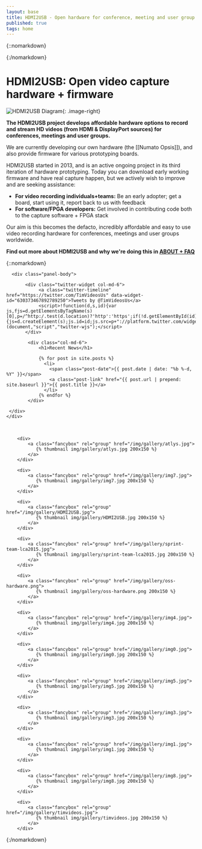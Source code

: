 ```yaml
---
layout: base
title: HDMI2USB - Open hardware for conference, meeting and user group HD recording!
published: true
tags: home
---
```


{::nomarkdown}

<div class="padding">
  <div class="col-sm-12">
    <div class="panel panel-default">
        <span class="edit-link pull-right">
          <a href="{% edit_url %}{{ page.path }}" target="_blank">
            <i class="fa fa-edit"></i>
          </a>
        </span>
      <div class="panel-body">
{:/nomarkdown}


# HDMI2USB: Open video capture hardware + firmware

![HDMI2USB Diagram](../img/hdmi2usb.jpg "HDMI2USB Diagram"){: .image-right}

**The HDMI2USB project develops affordable hardware options to record and stream HD videos (from HDMI & DisplayPort sources) for conferences, meetings and user groups.**

We are currently developing our own hardware (the [[Numato Opsis]]), and also provide firmware for various prototyping boards.

HDMI2USB started in 2013, and is an active ongoing project in its third iteration of hardware prototyping.  Today you can download early working firmware and have real capture happen, but we actively wish to improve and are seeking assistance:

  * **For video recording individuals+teams:** Be an early adopter; get a board, start using it, report back to us with feedback
  * **For software/FPGA developers:** Get involved in contributing code both to the capture software + FPGA stack

Our aim is this becomes the defacto, incredibly affordable and easy to use video recording hardware for conferences, meetings and user groups worldwide.

**Find out more about HDMI2USB and why we're doing this in [ABOUT + FAQ](../faq)**

{::nomarkdown}
      </div>
    </div>
  </div>
</div>

<div class="padding">
  <div class="col-sm-12">
    <div class="panel panel-default">

      <div class="panel-body">

           <div class="twitter-widget col-md-6">
                <a class="twitter-timeline" href="https://twitter.com/TimVideosUs" data-widget-id="630373467892789250">Tweets by @TimVideosUs</a>
                <script>!function(d,s,id){var js,fjs=d.getElementsByTagName(s)[0],p=/^http:/.test(d.location)?'http':'https';if(!d.getElementById(id)){js=d.createElement(s);js.id=id;js.src=p+"://platform.twitter.com/widgets.js";fjs.parentNode.insertBefore(js,fjs);}}(document,"script","twitter-wjs");</script>
           </div>

            <div class="col-md-6">
                <h1>Recent News</h1>

                {% for post in site.posts %}
                  <li>
                    <span class="post-date">{{ post.date | date: "%b %-d, %Y" }}</span>
                    <a class="post-link" href="{{ post.url | prepend: site.baseurl }}">{{ post.title }}</a>
                  </li>
                {% endfor %}
            </div>

     </div>
    </div>
  </div>
</div>

<div class="padding">
  <div class="col-sm-12">
    <div class="panel panel-default">
      <div class="panel-body">

<br />
  <div class="imageslick">


        <div> 
            <a class="fancybox" rel="group" href="/img/gallery/atlys.jpg">
               {% thumbnail img/gallery/atlys.jpg 200x150 %}
            </a>
        </div>

        <div>
            <a class="fancybox" rel="group" href="/img/gallery/img7.jpg">
               {% thumbnail img/gallery/img7.jpg 200x150 %}
            </a>
        </div>

        <div>
            <a class="fancybox" rel="group" href="/img/gallery/HDMI2USB.jpg">
               {% thumbnail img/gallery/HDMI2USB.jpg 200x150 %}
            </a>
        </div>

        <div>
            <a class="fancybox" rel="group" href="/img/gallery/sprint-team-lca2015.jpg">
               {% thumbnail img/gallery/sprint-team-lca2015.jpg 200x150 %}
            </a>
        </div>

        <div>
            <a class="fancybox" rel="group" href="/img/gallery/oss-hardware.png">
               {% thumbnail img/gallery/oss-hardware.png 200x150 %}
            </a>
        </div>

        <div>
            <a class="fancybox" rel="group" href="/img/gallery/img4.jpg">
               {% thumbnail img/gallery/img4.jpg 200x150 %}
            </a>
        </div>

        <div>
            <a class="fancybox" rel="group" href="/img/gallery/img0.jpg">
               {% thumbnail img/gallery/img0.jpg 200x150 %}
            </a>
        </div>

        <div>
            <a class="fancybox" rel="group" href="/img/gallery/img5.jpg">
               {% thumbnail img/gallery/img5.jpg 200x150 %}
            </a>
        </div>

        <div>
            <a class="fancybox" rel="group" href="/img/gallery/img3.jpg">
               {% thumbnail img/gallery/img3.jpg 200x150 %}
            </a>
        </div>

        <div>
            <a class="fancybox" rel="group" href="/img/gallery/img1.jpg">
               {% thumbnail img/gallery/img1.jpg 200x150 %}
            </a>
        </div>

        <div>
            <a class="fancybox" rel="group" href="/img/gallery/img8.jpg">
               {% thumbnail img/gallery/img8.jpg 200x150 %}
            </a>
        </div>

        <div>
            <a class="fancybox" rel="group" href="/img/gallery/timvideos.jpg">
               {% thumbnail img/gallery/timvideos.jpg 200x150 %}
            </a>
        </div>

  </div>
      </div>
    </div>
  </div>
</div>

{:/nomarkdown}
